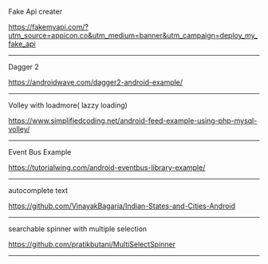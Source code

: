 Fake Api creater

https://fakemyapi.com/?utm_source=appicon.co&utm_medium=banner&utm_campaign=deploy_my_fake_api

-----------------------------------------------------------------------------------------------------------------


Dagger 2 

https://androidwave.com/dagger2-android-example/


-----------------------------------------------------------------------------------------------------------------


Volley with loadmore( lazzy loading)


https://www.simplifiedcoding.net/android-feed-example-using-php-mysql-volley/


-----------------------------------------------------------------------------------------------------------------


Event Bus Example


https://tutorialwing.com/android-eventbus-library-example/


-----------------------------------------------------------------------------------------------------------------


autocomplete text

https://github.com/VinayakBagaria/Indian-States-and-Cities-Android


------------------------------------------------------------------------------------------------------------------


searchable spinner with multiple selection 

https://github.com/pratikbutani/MultiSelectSpinner


-------------------------------------------------------------------------------------------------------------------




